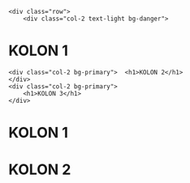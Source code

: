 <head> 
       <link rel="stylesheet" href="https://cdn.jsdelivr.net/npm/bootstrap@4.6.2/dist/css/bootstrap.min.css" integrity="sha384-xOolHFLEh07PJGoPkLv1IbcEPTNtaed2xpHsD9ESMhqIYd0nLMwNLD69Npy4HI+N" crossorigin="anonymous">
</head>
<body>
    
<div class="container bg-danger justify-content-end ">

    <div class="row">
        <div class="col-2 text-light bg-danger">
<h1>KOLON 1</h1>
        </div>

    <div class="col-2 bg-primary">  <h1>KOLON 2</h1>
    </div>
    <div class="col-2 bg-primary">
        <h1>KOLON 3</h1>
    </div>
    
</div>
<div class="row bg-primary">
    <div  class="col-2 bg-danger">
        <h1>KOLON 1</h1>
    </div>
    <div class="col-2"> <h1>KOLON 2 </h1>
    </div>
</div>
</div>

